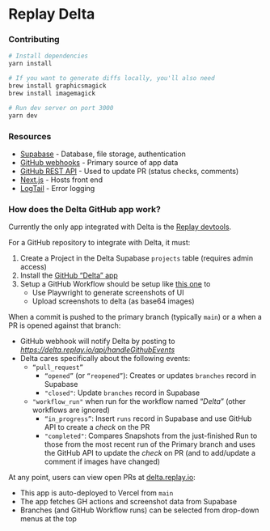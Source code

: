 # Replay Delta

### Contributing

```sh
# Install dependencies
yarn install

# If you want to generate diffs locally, you'll also need
brew install graphicsmagick
brew install imagemagick

# Run dev server on port 3000
yarn dev
```

### Resources

- [Supabase](https://app.supabase.com/) - Database, file storage, authentication
- [GitHub webhooks](https://docs.github.com/webhooks-and-events/webhooks/webhook-events-and-payloads) - Primary source of app data
- [GitHub REST API](https://docs.github.com/en/rest) - Used to update PR (status checks, comments)
- [Next.js](https://nextjs.org/) - Hosts front end
- [LogTail](https://logtail.com/) - Error logging

### How does the Delta GitHub app work?

Currently the only app integrated with Delta is the [Replay devtools](https://github.com/replayio/devtools).

For a GitHub repository to integrate with Delta, it must:
1. Create a Project in the Delta Supabase `projects` table (requires admin access)
1. Install the [GitHub “Delta” app](https://github.com/apps/replay-delta)
1. Setup a GitHub Workflow should be setup like [this one](https://github.com/replayio/devtools/blob/main/.github/workflows/delta.yml) to
    - Use Playwright to generate screenshots of UI
    - Upload screenshots to delta (as base64 images)

When a commit is pushed to the primary branch (typically `main`) or a when a PR is opened against that branch:
  - GitHub webhook will notify Delta by posting to *https://delta.replay.io/api/handleGithubEvents*
  - Delta cares specifically about the following events:
    - `“pull_request”`
      - `“opened”` (or `“reopened”`): Creates or updates `branches` record in Supabase
      - `"closed"`: Update `branches` record in Supabase
    - `"workflow_run"` when run for the workflow named “*Delta*” (other workflows are ignored) 
      - `“in_progress”`: Insert `runs` record in Supabase and use GitHub API to create a *check* on the PR
      - `"completed"`: Compares Snapshots from the just-finished Run to those from the most recent run of the Primary branch and uses the GitHub API to update the *check* on PR (and to add/update a comment if images have changed)

At any point, users can view open PRs at [delta.replay.io](https://delta.replay.io/):
  - This app is auto-deployed to Vercel from `main`
  - The app fetches GH actions and screenshot data from Supabase
  - Branches (and GitHub Workflow runs) can be selected from drop-down menus at the top
